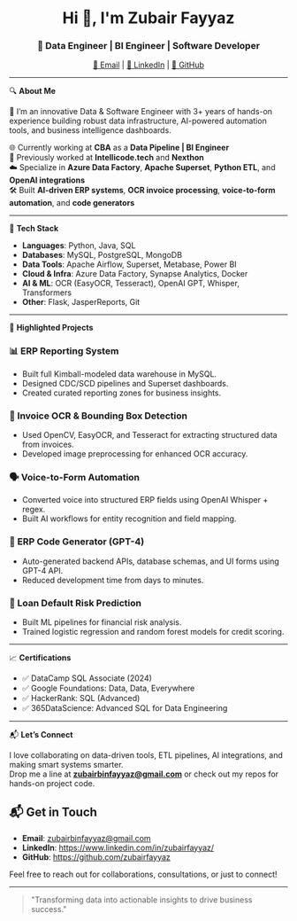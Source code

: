  <h1 align="center">Hi 👋, I'm Zubair Fayyaz</h1>
<h3 align="center">🚀 Data Engineer | BI Engineer | Software Developer</h3>

<p align="center">
  <a href="mailto:zubairbinfayyaz@gmail.com">📧 Email</a> |
  <a href="https://www.linkedin.com/in/your-profile/">🔗 LinkedIn</a> |
  <a href="https://github.com/your-github-username">🐙 GitHub</a>
</p>

---

🔍 **About Me**

🎯 I’m an innovative Data & Software Engineer with 3+ years of hands-on experience building robust data infrastructure, AI-powered automation tools, and business intelligence dashboards.

🌐 Currently working at **CBA** as a **Data Pipeline | BI Engineer**  
🔁 Previously worked at **Intellicode.tech** and **Nexthon**  
☁️ Specialize in **Azure Data Factory**, **Apache Superset**, **Python ETL**, and **OpenAI integrations**  
🛠 Built **AI-driven ERP systems**, **OCR invoice processing**, **voice-to-form automation**, and **code generators**

---

🧰 **Tech Stack**

- **Languages**: Python, Java, SQL  
- **Databases**: MySQL, PostgreSQL, MongoDB  
- **Data Tools**: Apache Airflow, Superset, Metabase, Power BI  
- **Cloud & Infra**: Azure Data Factory, Synapse Analytics, Docker  
- **AI & ML**: OCR (EasyOCR, Tesseract), OpenAI GPT, Whisper, Transformers  
- **Other**: Flask, JasperReports, Git

---

🚀 **Highlighted Projects**

### 📊 ERP Reporting System
- Built full Kimball-modeled data warehouse in MySQL.
- Designed CDC/SCD pipelines and Superset dashboards.
- Created curated reporting zones for business insights.

### 🧾 Invoice OCR & Bounding Box Detection
- Used OpenCV, EasyOCR, and Tesseract for extracting structured data from invoices.
- Developed image preprocessing for enhanced OCR accuracy.

### 🗣️ Voice-to-Form Automation
- Converted voice into structured ERP fields using OpenAI Whisper + regex.
- Built AI workflows for entity recognition and field mapping.

### 🤖 ERP Code Generator (GPT-4)
- Auto-generated backend APIs, database schemas, and UI forms using GPT-4 API.
- Reduced development time from days to minutes.

### 🏦 Loan Default Risk Prediction
- Built ML pipelines for financial risk analysis.
- Trained logistic regression and random forest models for credit scoring.

---

📈 **Certifications**
- ✅ DataCamp SQL Associate (2024)  
- ✅ Google Foundations: Data, Data, Everywhere  
- ✅ HackerRank: SQL (Advanced)  
- ✅ 365DataScience: Advanced SQL for Data Engineering

---

📬 **Let’s Connect**

I love collaborating on data-driven tools, ETL pipelines, AI integrations, and making smart systems smarter.  
Drop me a line at **zubairbinfayyaz@gmail.com** or check out my repos for hands-on project code.

 


## 📬 Get in Touch

- **Email**:  zubairbinfayyaz@gmail.com  
- **LinkedIn**:  https://www.linkedin.com/in/zubairfayyaz/  
- **GitHub**:  https://github.com/zubairfayyaz 

Feel free to reach out for collaborations, consultations, or just to connect!

---

> "Transforming data into actionable insights to drive business success."

